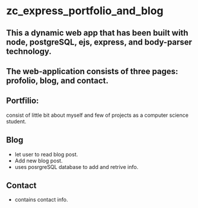 # zc_express_portfolio_and_blog

## This a dynamic web app that has been built with node, postgreSQL, ejs, express, and body-parser technology.

## The web-application consists of three pages: profolio, blog, and contact.

## Portfilio:
consist of little bit about myself and few of projects as a computer science student.

## Blog
- let user to read blog post.
- Add new blog post.
- uses posrgreSQL database to add and retrive info.

## Contact
- contains contact info.
